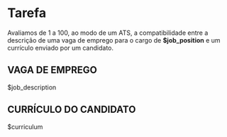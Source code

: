 # Tarefa

Avaliamos de 1 a 100, ao modo de um ATS, a compatibilidade entre a descrição de uma vaga de emprego para o cargo de **$job_position** e um currículo enviado por um candidato.

## VAGA DE EMPREGO

$job_description

## CURRÍCULO DO CANDIDATO

$curriculum